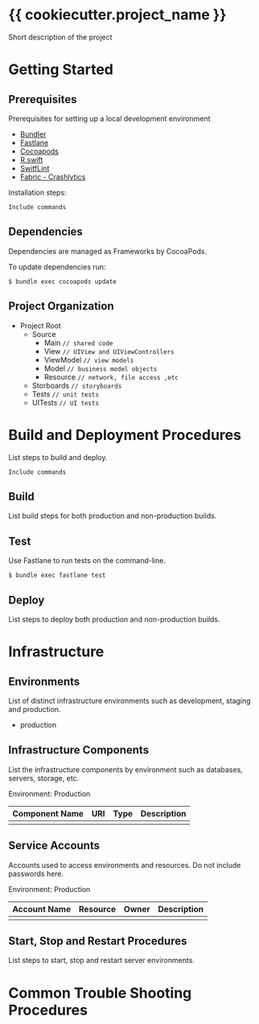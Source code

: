 # {{ cookiecutter.project_name }}

Short description of the project

# Getting Started

## Prerequisites

Prerequisites for setting up a local development environment 

- [Bundler](http://bundler.io)
- [Fastlane](https://fastlane.tools)
- [Cocoapods](https://cocoapods.org)
- [R.swift](https://github.com/mac-cain13/R.swift)
- [SwitfLint](https://github.com/realm/SwiftLint)
- [Fabric - Crashlytics](https://crashlytics.com)

Installation steps:

```
Include commands 
```

## Dependencies

Dependencies are managed as Frameworks by CocoaPods.

To update dependencies run:

```
$ bundle exec cocoapods update
```

## Project Organization

- Project Root
  - Source
    - Main `// shared code`
    - View `// UIView and UIViewControllers`
    - ViewModel `// view models`
    - Model `// business model objects`
    - Resource `// network, file access ,etc`
  - Storboards `// storyboards`
  - Tests `// unit tests`
  - UITests `// UI tests`

# Build and Deployment Procedures

List steps to build and deploy.

```
Include commands 
```

## Build

List build steps for both production and non-production builds.

## Test

Use Fastlane to run tests on the command-line.

```
$ bundle exec fastlane test
```

## Deploy 

List steps to deploy both production and non-production builds.

# Infrastructure

## Environments

List of distinct infrastructure environments such as development, staging and production.

- production

## Infrastructure Components

List the infrastructure components by environment such as databases, servers, storage, etc.

Environment: Production

| Component Name | URI | Type | Description |
|---|---|---|---|
| | | | |

## Service Accounts

Accounts used to access environments and resources. Do not include passwords here.

Environment: Production

| Account Name | Resource | Owner | Description |
|---|---|---|---|
| | | | |

## Start, Stop and Restart Procedures

List steps to start, stop and restart server environments.

# Common Trouble Shooting Procedures
